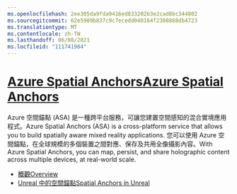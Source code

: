 ```yaml
---
ms.openlocfilehash: 2ee305da9fda9416ed833202b3e2cad8bc344802
ms.sourcegitcommit: 62e5909b837c9c7ecedd040164f2308868db4723
ms.translationtype: MT
ms.contentlocale: zh-TW
ms.lasthandoff: 06/08/2021
ms.locfileid: "111741984"
---
```

# <a name="azure-spatial-anchors"></a>[<span data-ttu-id="7d76f-101">Azure Spatial Anchors</span><span class="sxs-lookup"><span data-stu-id="7d76f-101">Azure Spatial Anchors</span></span>](#tab/asa)

<span data-ttu-id="7d76f-102">Azure 空間錨點 (ASA) 是一種跨平台服務，可讓您建置空間感知的混合實境應用程式。</span><span class="sxs-lookup"><span data-stu-id="7d76f-102">Azure Spatial Anchors (ASA) is a cross-platform service that allows you to build spatially aware mixed reality applications.</span></span> <span data-ttu-id="7d76f-103">您可以使用 Azure 空間錨點，在全球規模的多個裝置之間對應、保存及共用全像攝影內容。</span><span class="sxs-lookup"><span data-stu-id="7d76f-103">With Azure Spatial Anchors, you can map, persist, and share holographic content across multiple devices, at real-world scale.</span></span>

* [<span data-ttu-id="7d76f-104">概觀</span><span class="sxs-lookup"><span data-stu-id="7d76f-104">Overview</span></span>](/azure/spatial-anchors/overview) 
* [<span data-ttu-id="7d76f-105">Unreal 中的空間錨點</span><span class="sxs-lookup"><span data-stu-id="7d76f-105">Spatial Anchors in Unreal</span></span>](../unreal/unreal-azure-spatial-anchors.md) 